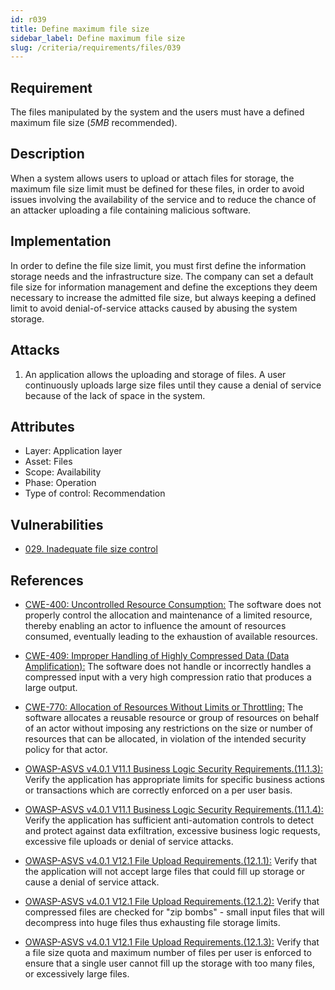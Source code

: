 ```yaml
---
id: r039
title: Define maximum file size
sidebar_label: Define maximum file size
slug: /criteria/requirements/files/039
---
```


## Requirement

The files manipulated by the system
and the users must have
a defined maximum file size (*5MB* recommended).

## Description

When a system allows users
to upload or attach files for storage,
the maximum file size limit
must be defined for these files,
in order to avoid issues involving
the availability of the service
and to reduce the chance of an attacker
uploading a file containing malicious software.

## Implementation

In order to define the file size limit,
you must first define the information storage needs
and the infrastructure size.
The company can set a default file size
for information management
and define the exceptions they deem necessary
to increase the admitted file size,
but always keeping a defined limit
to avoid denial-of-service attacks
caused by abusing the system storage.

## Attacks

1. An application allows the uploading
and storage of files.
A user continuously uploads large size files
until they cause a denial of service
because of the lack of space in the system.

## Attributes

- Layer: Application layer
- Asset: Files
- Scope: Availability
- Phase: Operation
- Type of control: Recommendation

## Vulnerabilities

- [029. Inadequate file size control](/criteria/vulnerabilities/029)

## References

- [CWE-400: Uncontrolled Resource Consumption:](https://cwe.mitre.org/data/definitions/400.html)
The software does not properly control the allocation
and maintenance of a limited resource,
thereby enabling an actor
to influence the amount of resources consumed,
eventually leading to the exhaustion
of available resources.

- [CWE-409: Improper Handling of Highly Compressed Data (Data Amplification):](https://cwe.mitre.org/data/definitions/409.html)
The software does not handle
or incorrectly handles a compressed input
with a very high compression ratio
that produces a large output.

- [CWE-770: Allocation of Resources Without Limits or Throttling:](https://cwe.mitre.org/data/definitions/770.html)
The software allocates a reusable resource
or group of resources on behalf of an actor
without imposing any restrictions on the size
or number of resources
that can be allocated,
in violation of the intended security policy
for that actor.

- [OWASP-ASVS v4.0.1 V11.1 Business Logic Security Requirements.(11.1.3):](https://owasp.org/www-pdf-archive/OWASP_Application_Security_Verification_Standard_4.0-en.pdf)
Verify the application
has appropriate limits
for specific business actions
or transactions which are correctly enforced
on a per user basis.

- [OWASP-ASVS v4.0.1 V11.1 Business Logic Security Requirements.(11.1.4):](https://owasp.org/www-pdf-archive/OWASP_Application_Security_Verification_Standard_4.0-en.pdf)
Verify the application
has sufficient anti-automation controls
to detect and protect against data exfiltration,
excessive business logic requests,
excessive file uploads
or denial of service attacks.

- [OWASP-ASVS v4.0.1 V12.1 File Upload Requirements.(12.1.1):](https://owasp.org/www-pdf-archive/OWASP_Application_Security_Verification_Standard_4.0-en.pdf)
Verify that the application
will not accept large files
that could fill up storage
or cause a denial of service attack.

- [OWASP-ASVS v4.0.1 V12.1 File Upload Requirements.(12.1.2):](https://owasp.org/www-pdf-archive/OWASP_Application_Security_Verification_Standard_4.0-en.pdf)
Verify that compressed files
are checked for "zip bombs" - small input files
that will decompress into huge files
thus exhausting file storage limits.

- [OWASP-ASVS v4.0.1 V12.1 File Upload Requirements.(12.1.3):](https://owasp.org/www-pdf-archive/OWASP_Application_Security_Verification_Standard_4.0-en.pdf)
Verify that a file size quota
and maximum number of files per user is enforced
to ensure that a single user
cannot fill up the storage
with too many files,
or excessively large files.
